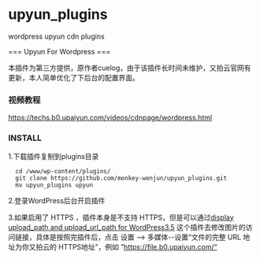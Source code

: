# upyun_plugins
wordpress upyun cdn plugins

=== Upyun For Wordpress === 

本插件为第三方提供，原作者cuelog，由于该插件长时间未维护，又拍云官网有更新，本人简单优化了下后台的配置界面。

### 视频教程
https://techs.b0.upaiyun.com/videos/cdnpage/wordpress.html
### INSTALL

1.下载插件复制到plugins目录

      cd /www/wp-content/plugins/
      git clone https://github.com/monkey-wenjun/upyun_plugins.git
      mv upyun_plugins upyun
2.登录WordPress后台开启插件      

3.如果启用了 HTTPS ，插件本身是不支持 HTTPS，但是可以通过[display upload_path and upload_url_path for WordPress3.5](https://wordpress.org/plugins/030-ps-display-upload-path-for-wp35/) 这个插件去修改图片的访问链接，具体是按照完插件后，点击 设置 --> 多媒体--设置“文件的完整 URL 地址为你又拍云的 HTTPS地址”，例如 ”https://file.b0.upaiyun.com/“ 
